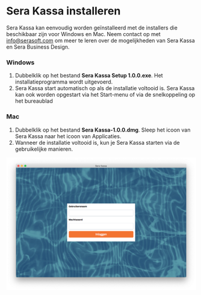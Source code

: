 # Sera Kassa installeren

Sera Kassa kan eenvoudig worden geïnstalleerd met de installers die beschikbaar zijn voor Windows en Mac. Neem contact op met [info@serasoft.com](mailto:info@serasoft.com) om meer te leren over de mogelijkheden van Sera Kassa en Sera Business Design.

### Windows

1. Dubbelklik op het bestand **Sera Kassa Setup 1.0.0.exe**. Het installatieprogramma wordt uitgevoerd.
2. Sera Kassa start automatisch op als de installatie voltooid is. Sera Kassa kan ook worden opgestart via het Start-menu of via de snelkoppeling op het bureaublad

### Mac

1. Dubbelklik op het bestand **Sera Kassa-1.0.0.dmg**. Sleep het icoon van Sera Kassa naar het icoon van Applicaties.
2. Wanneer de installatie voltooid is, kun je Sera Kassa starten via de gebruikelijke manieren.

![Zo ziet het loginscherm van Sera Kassa er uit!](../.gitbook/assets/1-login.png)



